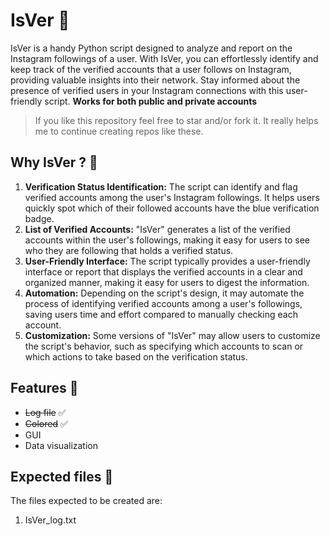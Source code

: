 # IsVer 🥷

IsVer is a handy Python script designed to analyze and report on the Instagram followings of a user. With IsVer, you can effortlessly identify and keep track of the verified accounts that a user follows on Instagram, providing valuable insights into their network. Stay informed about the presence of verified users in your Instagram connections with this user-friendly script. **Works for both public and private accounts**

> If you like this repository feel free to star and/or fork it. It really helps me to continue creating repos like these.

## Why IsVer ? 🤠

1. **Verification Status Identification:** The script can identify and flag verified accounts among the user's Instagram followings. It helps users quickly spot which of their followed accounts have the blue verification badge.
2. **List of Verified Accounts:** "IsVer" generates a list of the verified accounts within the user's followings, making it easy for users to see who they are following that holds a verified status.
3. **User-Friendly Interface:** The script typically provides a user-friendly interface or report that displays the verified accounts in a clear and organized manner, making it easy for users to digest the information.
4. **Automation:** Depending on the script's design, it may automate the process of identifying verified accounts among a user's followings, saving users time and effort compared to manually checking each account.
5. **Customization:** Some versions of "IsVer" may allow users to customize the script's behavior, such as specifying which accounts to scan or which actions to take based on the verification status.

## Features 🚀

- ~~Log file~~ ✅
- ~~Colored~~ ✅
- GUI
- Data visualization

## Expected files 📁
The files expected to be created are:
  1) IsVer_log.txt

